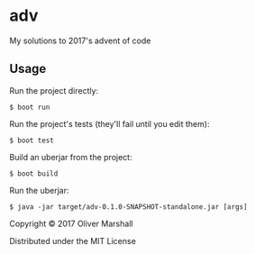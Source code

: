 # adv

My solutions to 2017's advent of code

## Usage

Run the project directly:

    $ boot run

Run the project's tests (they'll fail until you edit them):

    $ boot test

Build an uberjar from the project:

    $ boot build

Run the uberjar:

    $ java -jar target/adv-0.1.0-SNAPSHOT-standalone.jar [args]


Copyright © 2017 Oliver Marshall

Distributed under the MIT License
